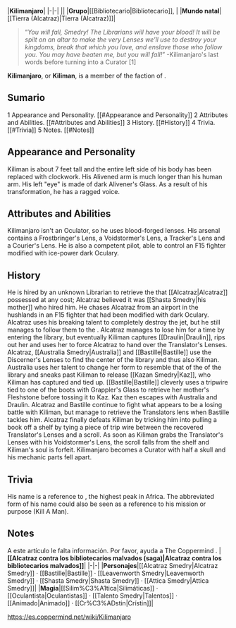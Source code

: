 |**Kilimanjaro**|
|-|-|
||
|**Grupo**|[[Bibliotecario\|Bibliotecario]], |
|**Mundo natal**|[[Tierra (Alcatraz)\|Tierra (Alcatraz)]]|

>“*You will fall, Smedry! The Librarians will have your blood! It will be spilt on an altar to make the very Lenses we’ll use to destroy your kingdoms, break that which you love, and enslave those who follow you. You may have beaten me, but you will fall!*”
\-Kilimanjaro's last words before turning into a Curator [1]


**Kilimanjaro**, or **Kiliman**, is a member of the  faction of .

## Sumario

1 Appearance and Personality. [[#Appearance and Personality]] 
2 Attributes and Abilities. [[#Attributes and Abilities]] 
3 History. [[#History]] 
4 Trivia. [[#Trivia]] 
5 Notes. [[#Notes]] 


## Appearance and Personality
Kiliman is about 7 feet tall and the entire left side of his body has been replaced with  clockwork. His Alivened arm is much longer than his human arm. His left "eye" is made of dark Alivener's Glass. As a result of his transformation, he has a ragged voice. 

## Attributes and Abilities
Kilimanjaro isn't an Oculator, so he uses blood-forged lenses. His arsenal contains a Frostbringer's Lens, a Voidstormer's Lens, a Tracker's Lens and a Courier's Lens.
He is also a competent pilot, able to control an F15 fighter modified with ice-power dark Oculary.

## History
He is hired by an unknown Librarian to retrieve the  that [[Alcatraz\|Alcatraz]] possessed at any cost; Alcatraz believed it was [[Shasta Smedry\|his mother]] who hired him. He chases Alcatraz from an airport in the hushlands in an F15 fighter that had been modified with dark Oculary. Alcatraz uses his breaking talent to completely destroy the jet, but he still manages to follow them to the . Alcatraz manages to lose him for a time by entering the library, but eventually Kiliman captures [[Draulin\|Draulin]], rips out her  and uses her to force Alcatraz to hand over the Translator's Lenses. 
Alcatraz, [[Australia Smedry\|Australia]] and [[Bastille\|Bastille]] use the Discerner's Lenses to find the center of the library and thus also Kiliman. Australia uses her talent to change her form to resemble that of the  of the library and sneaks past Kiliman to release [[Kazan Smedry\|Kaz]], who Kiliman has captured and tied up. [[Bastille\|Bastille]] cleverly uses a tripwire tied to one of the boots with Grappler's Glass to retrieve her mother's Fleshstone before tossing it to Kaz. Kaz then escapes with Australia and Draulin.
Alcatraz and Bastille continue to fight what appears to be a losing battle with Kiliman, but manage to retrieve the Translators lens when Bastille tackles him. Alcatraz finally defeats Kiliman by tricking him into pulling a book off a shelf by tying a piece of trip wire between the recovered Translator's Lenses and a scroll. As soon as Kiliman grabs the Translator's Lenses with his Voidstormer's Lens, the scroll falls from the shelf and Kiliman's soul is forfeit. Kilimanjaro becomes a Curator with half a skull and his mechanic parts fell apart.

## Trivia
His name is a reference to , the highest peak in Africa. The abbreviated form of his name could also be seen as a reference to his mission or purpose (Kill A Man).

## Notes

A este artículo le falta información. Por favor, ayuda a The Coppermind .
|**[[Alcatraz contra los bibliotecarios malvados (saga)\|Alcatraz contra los bibliotecarios malvados]]**|
|-|-|
|**Personajes**|[[Alcatraz Smedry\|Alcatraz Smedry]] · [[Bastille\|Bastille]] · [[Leavenworth Smedry\|Leavenworth Smedry]] · [[Shasta Smedry\|Shasta Smedry]] · [[Attica Smedry\|Attica Smedry]]|
|**Magia**|[[Silim%C3%A1tica\|Silimáticas]] · [[Oculantista\|Oculantistas]] · [[Talento Smedry\|Talentos]] · [[Animado\|Animado]] · [[Cr%C3%ADstin\|Crístin]]|



https://es.coppermind.net/wiki/Kilimanjaro